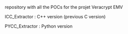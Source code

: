 repository with all the POCs for the projet Veracrypt EMV

ICC_Extractor : C++ version (previous C version)

PYCC_Extractor : Python version
